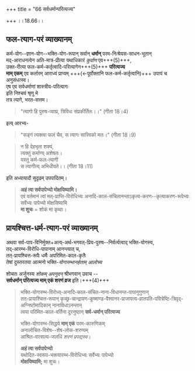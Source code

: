 +++
title = "66 सर्वधर्मान्परित्यज्य"

+++
।।18.66।। 

## फल-त्याग-परं व्याख्यानम् 
कर्म-योग--ज्ञान-योग--भक्ति-योग-रूपान् सर्वान् **धर्मान्**
परम-निःश्रेयस-साधन-भूतान्  
मद्-आराधनत्वेन अति-मात्र-प्रीत्या यथाधिकारं _कुर्वाण_ एव+++(5)+++,  
उक्त-रीत्या फल-कर्म-कर्तृत्वादि-परित्यागेन+++(5)+++ **परित्यज्य  
माम् एकम्** एव कर्तारम् आराध्यं प्राप्यम् +++(←पूर्वोक्तानि फल-कर्म-कर्तृत्वानि)+++ उपायं च अनुसंधत्स्व।  
एष एव सर्वधर्माणां शास्त्रीय-परित्यागः  
इति निश्चयं श्रृणु मे  
तत्र त्यागे, भरत-सत्तम। 

> "त्यागो हि पुरुष-व्याघ्र, त्रिविधः संप्रकीर्तितः।।" (गीता 18।4) 

इत्य् आरभ्य- 

> "सङ्गं त्यक्त्वा फलं चैव, स त्यागः सात्त्विको मतः।" (गीता 18।9) 

> न हि देहभृता शक्यं,  
त्यक्तुं कर्माण्य् अशेषतः।  
यस्तु कर्म-फल-त्यागी  
स त्यागीत्य् अभिधीयते।। (गीता 18।11) 

इति अध्यायादौ सुदृढम् उपपादितम्।

> **अहं त्वा सर्वपापेभ्यो मोक्षयिष्यामि।**  
एवं वर्तमानं त्वां मत्-प्राप्ति-विरोधिभ्यः
अनादि-काल-संचितानन्ताऽकृत्य-करण--कृत्याकरण-रूपेभ्यः  
सर्वेभ्यः पापेभ्यो मोक्षयिष्यामि  
**मा शुचः** = शोकं मा कृथाः। 

## प्रायश्चित्त-धर्म-त्याग-परं व्याख्यानम्
अथवा सर्व-पाप-विनिर्मुक्त+अत्य्-अर्थ-भगवत्-प्रिय-पुरुष--निर्वर्त्यत्वाद् भक्ति-योगस्य,  
तद्-आरम्भ-विरोधि-पापानाम् आनन्त्यात् च,  
तत्-प्रायश्चित्त-रूपैः धर्मैः अपरिमित-काल-कृतैः  
तेषां दुस्तरतया आत्मनो भक्ति-_योगारम्भानर्हताम् आलोच्य_  

शोचतः अर्जुनस्य _शोकम् अपनुदन्_ श्रीभगवान् उवाच --  
**सर्वधर्मान् परित्यज्य माम् एकं शरणं व्रज** इति।+++(4)+++  

> भक्ति-योगारम्भ-विरोध्य्-अनादि-काल-संचित-नाना-विधानन्त-पापानुगुणान्  
तत्-प्रायाश्चित्त-रूपान् कृच्छ्र-चान्द्रायण-कूष्माण्ड-वैश्वानर-प्राजापत्य-व्रातपति-पवित्रेष्टि-त्रिवृद्-अग्निष्टोमादिकान् नानाविधाऽनन्तान्  
त्वया परिमित-काल-वर्तिना दुरनुष्ठान् **सर्व-धर्मान् परित्यज्य**  
>
> भक्ति-योगारम्भ-सिद्धये **माम् एकं** परम-कारुणिकम्  
अनालोचित-विशेष--शेष-लोक-शरण्यम्  
आश्रित-वात्सल्य-जलधिं _शरणं प्रपद्यस्व_। 
>
> **अहं त्वा सर्वपापेभ्यो**  
यथोदित-स्वरूप-भक्त्यारम्भ-विरोधिभ्यः सर्वेभ्यः पापेभ्यो  
**मोक्षयिष्यामि;** मा शुचः। 

